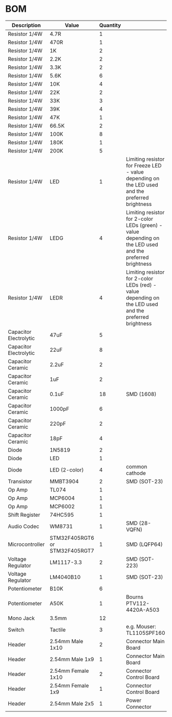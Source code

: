 # BOM

| Description | Value | Quantity | |
| --- | --- | --- | --- |
| Resistor 1/4W | 4.7R | 1 | |
| Resistor 1/4W | 470R | 1 | |
| Resistor 1/4W | 1K | 2 | |
| Resistor 1/4W | 2.2K | 2 | |
| Resistor 1/4W | 3.3K | 2 | |
| Resistor 1/4W | 5.6K | 6 | |
| Resistor 1/4W | 10K | 4 | |
| Resistor 1/4W | 22K | 2 | |
| Resistor 1/4W | 33K | 3 | |
| Resistor 1/4W | 39K | 4 | |
| Resistor 1/4W | 47K | 1 | |
| Resistor 1/4W | 66.5K | 2 | |
| Resistor 1/4W | 100K | 8 | |
| Resistor 1/4W | 180K | 1 | |
| Resistor 1/4W | 200K | 5 | |
| Resistor 1/4W | LED | 1 | Limiting resistor for Freeze LED - value depending on the LED used and the preferred brightness |
| Resistor 1/4W | LEDG | 4 |  Limiting resistor for 2-color LEDs (green) - value depending on the LED used and the preferred brightness |
| Resistor 1/4W | LEDR | 4 |  Limiting resistor for 2-color LEDs (red) - value depending on the LED used and the preferred brightness |
| Capacitor Electrolytic | 47uF | 5 | |
| Capacitor Electrolytic | 22uF | 8 | |
| Capacitor Ceramic | 2.2uF | 2 | |
| Capacitor Ceramic | 1uF | 2 | |
| Capacitor Ceramic | 0.1uF | 18 | SMD (1608) |
| Capacitor Ceramic | 1000pF | 6 | |
| Capacitor Ceramic | 220pF | 2 | |
| Capacitor Ceramic | 18pF | 4 | |
| Diode | 1N5819 | 2 | |
| Diode | LED | 1 | |
| Diode | LED (2-color) | 4 | common cathode |
| Transistor | MMBT3904 | 2 | SMD (SOT-23) |
| Op Amp | TL074 | 1 | |
| Op Amp | MCP6004 | 1 | |
| Op Amp | MCP6002 | 1 | |
| Shift Register | 74HC595 | 1 | |
| Audio Codec | WM8731 | 1 | SMD (28-VQFN) |
| Microcontroller | STM32F405RGT6 or STM32F405RGT7 | 1 | SMD (LQFP64) |
| Voltage Regulator | LM1117-3.3 | 2 | SMD (SOT-223) |
| Voltage Regulator | LM4040B10 | 1 | SMD (SOT-23) |
| Potentiometer | B10K | 6 | |
| Potentiometer | A50K | 1 | Bourns PTV112-4420A-A503 |
| Mono Jack | 3.5mm | 12 | |
| Switch | Tactile | 3 | e.g. Mouser: TL1105SPF160 |
| Header | 2.54mm Male 1x10 | 2 | Connector Main Board |
| Header | 2.54mm Male 1x9 | 1 | Connector Main Board |
| Header | 2.54mm Female 1x10 | 2 | Connector Control Board |
| Header | 2.54mm Female 1x9 | 1 | Connector Control Board |
| Header | 2.54mm Male 2x5 | 1 | Power Connector |
